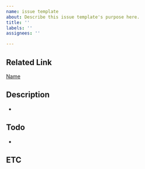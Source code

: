 ```yaml
---
name: issue template
about: Describe this issue template's purpose here.
title: ''
labels: ''
assignees: ''

---
```


## Related Link

[Name](url)

## Description

-

## Todo

-

## ETC
